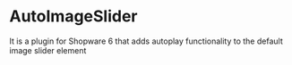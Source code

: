 # AutoImageSlider
It is a plugin for Shopware 6 that adds autoplay functionality to the default image slider element
